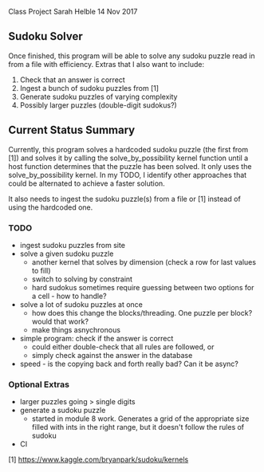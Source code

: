 Class Project
Sarah Helble
14 Nov 2017

Sudoku Solver
-------------
Once finished, this program will be able to solve any sudoku puzzle read in from a file with efficiency.
Extras that I also want to include:
1. Check that an answer is correct
2. Ingest a bunch of sudoku puzzles from [1]
3. Generate sudoku puzzles of varying complexity
4. Possibly larger puzzles (double-digit sudokus?)

Current Status Summary
----------------------
Currently, this program solves a hardcoded sudoku puzzle (the first from [1])
and solves it by calling the solve_by_possibility kernel function until a host
function determines that the puzzle has been solved. It only uses the solve_by_possibility kernel. In my TODO, I identify other approaches that could
be alternated to achieve a faster solution.

It also needs to ingest the sudoku puzzle(s) from a file or [1] instead of using
the hardcoded one.

### TODO
- ingest sudoku puzzles from site
- solve a given sudoku puzzle
  - another kernel that solves by dimension (check a row for last values to fill)
  - switch to solving by constraint
  - hard sudokus sometimes require guessing between two options for a cell - how to handle?
- solve a lot of sudoku puzzles at once
  - how does this change the blocks/threading. One puzzle per block? would that work?
  - make things asnychronous
- simple program: check if the answer is correct
  - could either double-check that all rules are followed, or
  - simply check against the answer in the database
- speed - is the copying back and forth really bad? Can it be async?

### Optional Extras
- larger puzzles going > single digits
- generate a sudoku puzzle
  - started in module 8 work. Generates a grid of the appropriate size filled with
    ints in the right range, but it doesn't follow the rules of sudoku
- CI

[1] https://www.kaggle.com/bryanpark/sudoku/kernels
